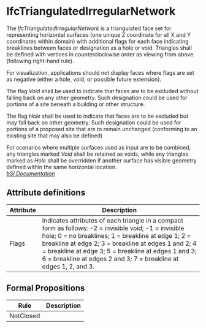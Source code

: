 IfcTriangulatedIrregularNetwork
===============================
The _IfcTriangulatedIrregularNetwork_ is a triangulated face set for
representing horizontal surfaces (one unique Z coordinate for all X and Y
coordinates within domain) with additional flags for each face indicating
breaklines between faces or designation as a hole or void. Triangles shall be
defined with vertices in counterclockwise order as viewing from above
(following right-hand rule).  
  
For visualization, applications should not display faces where flags are set
as negative (either a hole, void, or possible future extension).  
  
The flag _Void_ shall be used to indicate that faces are to be excluded
without falling back on any other geometry. Such designation could be used for
portions of a site beneath a building or other structure.  
  
The flag _Hole_ shall be used to indicate that faces are to be excluded but
may fall back on other geometry. Such designation could be used for portions
of a proposed site that are to remain unchanged (conforming to an existing
site that may also be defined)  
  
For scenarios where multiple surfaces used as input are to be combined, any
triangles marked _Void_ shall be retained as voids, while any triangles marked
as _Hole_ shall be overridden if another surface has visible geometry defined
within the same horizontal location.  
[ _bSI
Documentation_](https://standards.buildingsmart.org/IFC/DEV/IFC4_2/FINAL/HTML/schema/ifcgeometricmodelresource/lexical/ifctriangulatedirregularnetwork.htm)


Attribute definitions
---------------------
| Attribute   | Description                                                                                                                                                                                                                                                                                                                                     |
|-------------|-------------------------------------------------------------------------------------------------------------------------------------------------------------------------------------------------------------------------------------------------------------------------------------------------------------------------------------------------|
| Flags       | Indicates attributes of each triangle in a compact form as follows: -2 = invisible void; -1 = invisible hole; 0 = no breaklines; 1 = breakline at edge 1; 2 = breakline at edge 2; 3 = breakline at edges 1 and 2; 4 = breakline at edge 3; 5 = breakline at edges 1 and 3; 6 = breakline at edges 2 and 3; 7 = breakline at edges 1, 2, and 3. |

Formal Propositions
-------------------
| Rule      | Description   |
|-----------|---------------|
| NotClosed |               |

